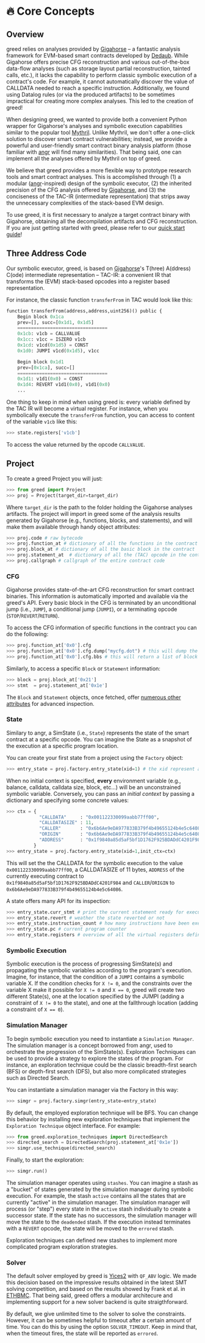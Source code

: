 
# 🔥 Core Concepts

## Overview 
greed relies on analyses provided by [Gigahorse](https://github.com/nevillegrech/gigahorse-toolchain) – a fantastic analysis framework for EVM-based smart contracts developed by [Dedaub](https://dedaub.com/). While Gigahorse offers precise CFG reconstruction and various out-of-the-box data-flow analyses (such as storage layout partial reconstruction, tainted calls, etc.), it lacks the capability to perform classic symbolic execution of a contract's code. For example, it cannot automatically discover the value of CALLDATA needed to reach a specific instruction. Additionally, we found using Datalog rules (or via the produced artifacts) to be sometimes impractical for creating more complex analyses. This led to the creation of greed!

When designing greed, we wanted to provide both a convenient Python wrapper for Gigahorse's analyses and symbolic execution capabilities similar to the popular tool [Mythril](https://github.com/Consensys/mythril). Unlike Mythril, we don't offer a one-click solution to discover smart contract vulnerabilities; instead, we provide a powerful and user-friendly smart contract binary analysis platform (those familiar with [angr](https://github.com/angr/angr) will find many similarities). That being said, one can implement all the analyses offered by Mythril on top of greed.

We believe that greed provides a more flexible way to prototype research tools and smart contract analyses. This is accomplished through (1) a modular ([angr](https://github.com/angr/angr)-inspired) design of the symbolic executor, (2) the inherited precision of the CFG analysis offered by [Gigahorse](https://github.com/nevillegrech/gigahorse-toolchain), and (3) the conciseness of the TAC-IR (intermediate representation) that strips away the unnecessary complexities of the stack-based EVM design.

To use greed, it is first necessary to analyze a target contract binary with Gigahorse, obtaining all the decompilation artifacts and CFG reconstruction. If you are just getting started with greed, please refer to our [quick start guide](/quickstart)!

## Three Address Code
Our symbolic executor, greed, is based on [Gigahorse](https://github.com/nevillegrech/gigahorse-toolchain)'s T(hree) A(ddress) C(ode) intermediate representation – TAC-IR: a convenient IR that transforms the (EVM) stack-based opcodes into a register based representation.

For instance, the classic function `transferFrom` in TAC would look like this:

```python
function transferFrom(address,address,uint256)() public {
    Begin block 0x1ca
    prev=[], succ=[0x1d1, 0x1d5]
    =================================
    0x1cb: v1cb = CALLVALUE 
    0x1cc: v1cc = ISZERO v1cb
    0x1cd: v1cd(0x1d5) = CONST 
    0x1d0: JUMPI v1cd(0x1d5), v1cc

    Begin block 0x1d1
    prev=[0x1ca], succ=[]
    =================================
    0x1d1: v1d1(0x0) = CONST 
    0x1d4: REVERT v1d1(0x0), v1d1(0x0)
    ...
```

One thing to keep in mind when using greed is: every variable defined by the TAC IR will become a virtual register. For instance, when you symbolically execute the `transferFrom` function, you can access to content of the variable `v1cb` like this:

```python
>>> state.registers['v1cb']
```
To access the value returned by the opcode `CALLVALUE`.


## Project
To create a greed Project you will just:

```python
>>> from greed import Project
>>> proj = Project(target_dir=target_dir)
```

Where `target_dir` is the path to the folder holding the Gigahorse analyses artifacts.
The project will import in greed some of the analysis results generated by Gigahorse (e.g., functions, blocks, and statements), and will make them available through handy object attributes:


```python
>>> proj.code # raw bytecode 
>>> proj.function_at # dictionary of all the functions in the contract
>>> proj.block_at # dictionary of all the basic block in the contract
>>> proj.statement_at  # dictionary of all the (TAC) opcode in the contract
>>> proj.callgraph # callgraph of the entire contract code
```

### CFG

Gigahorse provides state-of-the-art CFG reconstruction for smart contract binaries. This information is automatically imported and available via the greed's API.
Every basic block in the CFG is terminated by an unconditional jump (i.e., `JUMP`), a conditional jump (`JUMPI`), or a terminating opcode (`STOP`/`REVERT`/`RETURN`).

To access the CFG information of specific functions in the contract you can do the following:

```python
>>> proj.function_at['0x0'].cfg
>>> proj.function_at['0x0'].cfg.dump("mycfg.dot") # this will dump the CFG in .dot format
>>> proj.function_at['0x0'].cfg.bbs # this will return a list of block objects belonging to the CFG
```

Similarly, to access a specific  `Block` or `Statement` information:

```python
>>> block = proj.block_at['0x21']
>>> stmt  = proj.statement_at['0x1e']
```

The `Block` and `Statement` objects, once fetched, offer [numerous other attributes](/modules/greed.block) for advanced inspection. 

### State
Similary to angr, a SimState (i.e., `State`) represents the state of the smart contract at a specific opcode. You can imagine the State as a snapshot of the execution at a specific program location.

You can create your first state from a project using the `Factory` object:

```python
>>> entry_state = proj.factory.entry_state(xid=1) # the xid represent an unique identifier for the current symbolic execution.
```

When no initial context is specified, **every** environment variable (e.g., balance, calldata, calldata size, block, etc...) will be an unconstrained symbolic variable.
Conversely, you can pass an *initial context* by passing a dictionary and specifying some concrete values:

```python
>>> ctx = { 
            "CALLDATA"     : "0x001122330099aabb77ff00", 
            "CALLDATASIZE" : 11, 
            "CALLER"       : "0x6b6Ae9eDA977833B379f4b49655124b4e5c64086", 
            "ORIGIN"       : "0x6b6Ae9eDA977833B379f4b49655124b4e5c64086",
            "ADDRESS"      : "0x1f9840a85d5aF5bf1D1762F925BDADdC4201F984",
          }
>>> entry_state = proj.factory.entry_state(xid=1,init_ctx=ctx)
```

This will set the the CALLDATA for the symbolic execution to the value `0x001122330099aabb77ff00`, a CALLDATASIZE of 11 bytes, `ADDRESS` of the currently executing contract to `0x1f9840a85d5aF5bf1D1762F925BDADdC4201F984` and `CALLER`/`ORIGIN` to `0x6b6Ae9eDA977833B379f4b49655124b4e5c64086`.
<!-- The full list of possible concrete values that an user can pass is showed [here](). -->

A state offers many API for its inspection:

```python
>>> entry_state.curr_stmt # print the current statement ready for execution
>>> entry_state.revert # weather the state reverted or not
>>> entry_state.instruction_count # how many instructions have been executed up to this point
>>> entry_state.pc # current program counter 
>>> entry_state.registers # overview of all the virtual registers defined during the execution up to this point
```

### Symbolic Execution
Symbolic execution is the process of progressing SimState(s) and propagating the symbolic variables according to the program's execution.
Imagine, for instance, that the condition of a `JUMPI` contains a symbolic variable X.
If the condition checks for `X != 0`, and the constraints over the variable X make it possible for `X != 0` and `X == 0`, greed will create two different State(s), one at the location specified by the JUMPI (adding a constraint of `X != 0` to the state), and one at the fallthrough location (adding a constraint of `X == 0`).

### Simulation Manager
To begin symbolic execution you need to instantiate a `Simulation Manager`.
The simulation manager is a concept borrowed from angr, used to orchestrate the progression of the SimState(s).
Exploration Techniques can be used to provide a strategy to explore the states of the program. For instance, an exploration technique could be the classic breadth-first search (BFS) or depth-first search (DFS), but also more complicated strategies such as Directed Search.

You can instantiate a simulation manager via the Factory in this way:

```python
>>> simgr = proj.factory.simgr(entry_state=entry_state)
```

By default, the employed exploration technique will be BFS. You can change this behavior by installing new exploration techniques that implement the `Exploration Technique` object interface. For example:

```python
>>> from greed.exploration_techniques import DirectedSearch
>>> directed_search = DirectedSearch(proj.statement_at['0x1e'])
>>> simgr.use_technique(directed_search)
```

Finally, to start the exploration:

```python
>>> simgr.run()
```

The simulation manager operates using `stashes`. You can imagine a stash as a "bucket" of states generated by the simulation manager during symbolic execution. For example, the stash `active` contains all the states that are currently "active" in the simulation manager.
The simulation manager will process (or "step") every state in the `active` stash individually to create a successor state. 
If the state has no successors, the simulation manager will move the state to the `deadended` stash.
If the execution instead terminates with a `REVERT` opcode, the state will be moved to the `errored` stash.

Exploration techniques can defined new stashes to implement more complicated program exploration strategies.

### Solver 

The default solver employed by greed is [Yices2](https://github.com/SRI-CSL/yices2) with `QF_ABV` logic.
We made this decision based on the impressive results obtained in the latest SMT solving competition, and based on the results showed by Frank et al. in [ETHBMC](https://www.usenix.org/system/files/sec20fall_frank_prepub_0.pdf).
That being said, greed offers a modular architecure and implementing support for a new solver backend is quite straigthforward.

By default, we give unlimited time to the solver to solve the constraints. However, it can be sometimes helpful to timeout after a certain amount of time. You can do this by using the option `SOLVER_TIMEOUT`. Keep in mind that, when the timeout fires, the state will be reported as `errored`.